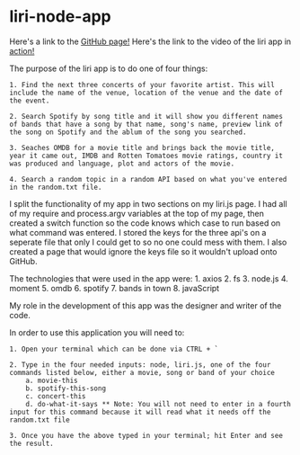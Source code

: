 # liri-node-app

Here's a link to the [GitHub page!](https://github.com/margosij/liri-node-app)
Here's the link to the video of the liri app in [action!](https://youtu.be/fRH1Fy1Oiz8)

The purpose of the liri app is to do one of four things:

    1. Find the next three concerts of your favorite artist. This will include the name of the venue, location of the venue and the date of the event.

    2. Search Spotify by song title and it will show you different names of bands that have a song by that name, song's name, preview link of the song on Spotify and the ablum of the song you searched.

    3. Seaches OMDB for a movie title and brings back the movie title, year it came out, IMDB and Rotten Tomatoes movie ratings, country it was produced and language, plot and actors of the movie.

    4. Search a random topic in a random API based on what you've entered in the random.txt file.

I split the functionality of my app in two sections on my liri.js page. I had all of my require and process.argv variables at the top of my page, then created a switch function so the code knows which case to run based on what command was entered.
I stored the keys for the three api's on a seperate file that only I could get to so no one could mess with them. I also created a page that would ignore the keys file so it wouldn't upload onto GitHub.

The technologies that were used in the app were:
    1. axios
    2. fs
    3. node.js
    4. moment
    5. omdb
    6. spotify
    7. bands in town
    8. javaScript

My role in the development of this app was the designer and writer of the code.


In order to use this application you will need to:

    1. Open your terminal which can be done via CTRL + `

    2. Type in the four needed inputs: node, liri.js, one of the four commands listed below, either a movie, song or band of your choice
        a. movie-this
        b. spotify-this-song
        c. concert-this
        d. do-what-it-says ** Note: You will not need to enter in a fourth input for this command because it will read what it needs off the random.txt file

    3. Once you have the above typed in your terminal; hit Enter and see the result.
